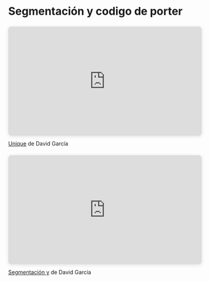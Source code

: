 # Segmentación y codigo de porter 

<div style="position: relative; width: 100%; height: 0; padding-top: 56.2500%;
 padding-bottom: 0; box-shadow: 0 2px 8px 0 rgba(63,69,81,0.16); margin-top: 1.6em; margin-bottom: 0.9em; overflow: hidden;
 border-radius: 8px; will-change: transform;">
  <iframe loading="lazy" style="position: absolute; width: 100%; height: 100%; top: 0; left: 0; border: none; padding: 0;margin: 0;"
    src="https://www.canva.com/design/DAG0xf2D7eg/kL2Sz46Yqm4TOsk2etlOKw/view?embed" allowfullscreen="allowfullscreen" allow="fullscreen">
  </iframe>
</div>
<a href="https:&#x2F;&#x2F;www.canva.com&#x2F;design&#x2F;DAG0xf2D7eg&#x2F;kL2Sz46Yqm4TOsk2etlOKw&#x2F;view?utm_content=DAG0xf2D7eg&amp;utm_campaign=designshare&amp;utm_medium=embeds&amp;utm_source=link" target="_blank" rel="noopener">Unique</a> de David García


<div style="position: relative; width: 100%; height: 0; padding-top: 56.2500%;
 padding-bottom: 0; box-shadow: 0 2px 8px 0 rgba(63,69,81,0.16); margin-top: 1.6em; margin-bottom: 0.9em; overflow: hidden;
 border-radius: 8px; will-change: transform;">
  <iframe loading="lazy" style="position: absolute; width: 100%; height: 100%; top: 0; left: 0; border: none; padding: 0;margin: 0;"
    src="https://www.canva.com/design/DAG0xO73Egs/3bbXtD5fjOrnKGMayVuqAg/view?embed" allowfullscreen="allowfullscreen" allow="fullscreen">
  </iframe>
</div>
<a href="https:&#x2F;&#x2F;www.canva.com&#x2F;design&#x2F;DAG0xO73Egs&#x2F;3bbXtD5fjOrnKGMayVuqAg&#x2F;view?utm_content=DAG0xO73Egs&amp;utm_campaign=designshare&amp;utm_medium=embeds&amp;utm_source=link" target="_blank" rel="noopener">Segmentación y</a> de David García